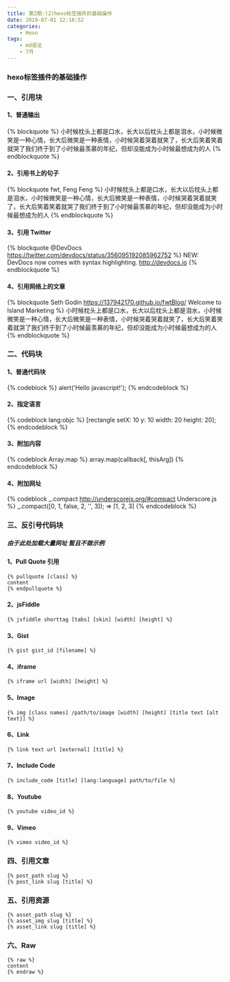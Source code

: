 ```yaml
---
title: 第2期:(2)hexo标签插件的基础操作
date: 2019-07-01 12:18:52
categories: 
    - Hexo
tags:
    - md语法
    - 7月
---
```


### hexo标签插件的基础操作

### 一、引用块

#### 1、普通输出

{% blockquote %}
    小时候枕头上都是口水，长大以后枕头上都是泪水，小时候微笑是一种心情，长大后微笑是一种表情，小时候哭着哭着就笑了，长大后笑着笑着就哭了我们终于到了小时候最羡慕的年纪，但却没能成为小时候最想成为的人
{% endblockquote %}

#### 2、引用书上的句子

{% blockquote fwt, Feng Feng %}
    小时候枕头上都是口水，长大以后枕头上都是泪水，小时候微笑是一种心情，长大后微笑是一种表情，小时候哭着哭着就笑了，长大后笑着笑着就哭了我们终于到了小时候最羡慕的年纪，但却没能成为小时候最想成为的人
{% endblockquote %}

#### 3、引用 Twitter

{% blockquote @DevDocs https://twitter.com/devdocs/status/356095192085962752 %}
NEW: DevDocs now comes with syntax highlighting. http://devdocs.io
{% endblockquote %}

#### 4、引用网络上的文章

{% blockquote Seth Godin https://137942170.github.io/fwtBlog/ Welcome to Island Marketing %}
小时候枕头上都是口水，长大以后枕头上都是泪水，小时候微笑是一种心情，长大后微笑是一种表情，小时候哭着哭着就笑了，长大后笑着笑着就哭了我们终于到了小时候最羡慕的年纪，但却没能成为小时候最想成为的人
{% endblockquote %}

### 二、代码块

#### 1、普通代码块

{% codeblock %}
alert('Hello javascript!');
{% endcodeblock %}

#### 2、指定语言

{% codeblock lang:objc %}
[rectangle setX: 10 y: 10 width: 20 height: 20];
{% endcodeblock %}

#### 3、附加内容

{% codeblock Array.map %}
array.map(callback[, thisArg])
{% endcodeblock %}

#### 4、附加网址

{% codeblock _.compact http://underscorejs.org/#compact Underscore.js %}
_.compact([0, 1, false, 2, '', 3]);
=> [1, 2, 3]
{% endcodeblock %}

### 三、反引号代码块

##### 由于此处加载大量网址 暂且不做示例

#### 1、Pull Quote 引用
```
{% pullquote [class] %}
content
{% endpullquote %}
```
#### 2、jsFiddle
```
{% jsfiddle shorttag [tabs] [skin] [width] [height] %}
```
#### 3、Gist
```
{% gist gist_id [filename] %}
```
#### 4、iframe
```
{% iframe url [width] [height] %}
```
#### 5、Image
```
{% img [class names] /path/to/image [width] [height] [title text [alt text]] %}
```
#### 6、Link
```
{% link text url [external] [title] %}
```
#### 7、Include Code
```
{% include_code [title] [lang:language] path/to/file %}
```
#### 8、Youtube
```
{% youtube video_id %}
```
#### 9、Vimeo
```
{% vimeo video_id %}
```
### 四、引用文章
```
{% post_path slug %}
{% post_link slug [title] %}
```
### 五、引用资源
```
{% asset_path slug %}
{% asset_img slug [title] %}
{% asset_link slug [title] %}
```
### 六、Raw
```
{% raw %}
content
{% endraw %}
```